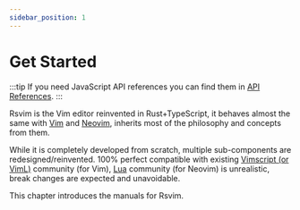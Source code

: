 ```yaml
---
sidebar_position: 1
---
```


# Get Started

:::tip
If you need JavaScript API references you can find them in [API References](/docs/api_references/intro).
:::

Rsvim is the Vim editor reinvented in Rust+TypeScript, it behaves almost the same with [Vim](https://www.vim.org/) and [Neovim](https://neovim.io/), inherits most of the philosophy and concepts from them.

While it is completely developed from scratch, multiple sub-components are redesigned/reinvented. 100% perfect compatible with existing [Vimscript (or VimL)](https://en.wikipedia.org/wiki/Vimscript) community (for Vim), [Lua](https://neovim.io/doc/user/lua.html) community (for Neovim) is unrealistic, break changes are expected and unavoidable.

This chapter introduces the manuals for Rsvim.
